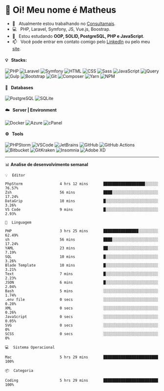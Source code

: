 # 👋 Oi! Meu nome é Matheus

- 🔭 &nbsp; Atualmente estou trabalhando no [Consultamais](https://consultamais.com.br/).
- 💻 &nbsp; PHP, Laravel, Symfony, JS, Vue.js, Boostrap.
- 🌱 &nbsp; Estou estudando **OOP, SOLID, PostgreSQL, PHP e JavaScript**.
- 📫 &nbsp; Você pode entrar em contato comigo pelo [LinkedIn](https://www.linkedin.com/in/matheuscamargoxavier/) ou pelo meu [site](https://matheuscamargo.co).

#### 💡 &nbsp; Stacks:
![PHP](https://img.shields.io/badge/-PHP-777BB4?&logo=php&logoColor=FFFFFF)
![Laravel](https://img.shields.io/badge/-Laravel-FF2D20?&logo=laravel&logoColor=FFFFFF)
![Symfony](https://img.shields.io/badge/-Symfony-000000?&logo=symfony&logoColor=FFFFFF)
![HTML](https://img.shields.io/badge/-HTML-E34F26?&logo=html5&logoColor=FFFFFF)
![CSS](https://img.shields.io/badge/-CSS-1572B6?&logo=css3&logoColor=FFFFFF)
![Sass](https://img.shields.io/badge/-Sass-CC6699?&logo=sass&logoColor=FFFFFF)
![JavaScript](https://img.shields.io/badge/-JavaScript-F7DF1E?&logo=javascript&logoColor=FFFFFF)
![jQuery](https://img.shields.io/badge/-jQuery-0769AD?&logo=jquery&logoColor=FFFFFF)
![Gulp](https://img.shields.io/badge/-Gulp-CF4647?&logo=gulp&logoColor=FFFFFF)
![Bootstrap](https://img.shields.io/badge/-Bootstrap-7952B3?&logo=bootstrap&logoColor=FFFFFF)
![Git](https://img.shields.io/badge/-Git-F05032?&logo=git&logoColor=FFFFFF)
![Composer](https://img.shields.io/badge/-Composer-885630?&logo=composer&logoColor=FFFFFF)
![Yarn](https://img.shields.io/badge/-Yarn-2C8EBB?&logo=yarn&logoColor=FFFFFF)
![NPM](https://img.shields.io/badge/-npm-CB3837?&logo=npm&logoColor=FFFFFF)

#### 💾 &nbsp; Databases
![PostgreSQL](https://img.shields.io/badge/-PostgreSQL-336791?&logo=PostgreSQL&logoColor=FFFFFF)
![SQLite](https://img.shields.io/badge/-SQLite-003B57?&logo=SQLite&logoColor=FFFFFF)

#### ☁️ &nbsp; Server | Environment
![Docker](https://img.shields.io/badge/-Docker-2496ED?&logo=docker&logoColor=FFFFFF)
![Azure](https://img.shields.io/badge/-Azure-0089D6?&logo=microsoft%20azure&logoColor=FFFFFF)
![cPanel](https://img.shields.io/badge/-cPanel-FF6C2C?&logo=cpanel&logoColor=FFFFFF)

#### ⚙️ &nbsp; Tools
![PHPStorm](https://img.shields.io/badge/-PHPStorm-000000?&logo=PHPStorm&logoColor=FFFFFF)
![VSCode](https://img.shields.io/badge/-VSCode-007ACC?&logo=Visual%20Studio%20Code&logoColor=FFFFFF) 
![JetBrains](https://img.shields.io/badge/-JetBrains-000000?&logo=jetbrains&logoColor=FFFFFF) 
![GitHub](https://img.shields.io/badge/-GitHub-181717?&logo=github&logoColor=FFFFFF) 
![GitHub Actions](https://img.shields.io/badge/-GitHub%20Actions-181717?&logo=GitHub%20Actions&logoColor=FFFFFF) 
![Bitbucket](https://img.shields.io/badge/-Bitbucket-0052CC?&logo=bitbucket&logoColor=FFFFFF)
![GitKraken](https://img.shields.io/badge/-GitKraken-179287?&logo=GitKraken&logoColor=FFFFFF)
![Insomnia](https://img.shields.io/badge/-Insomnia-5849BE?&logo=Insomnia&logoColor=FFFFFF)
![Adobe XD](https://img.shields.io/badge/-Adobe%20XD-FF61F6?&logo=adobe%20xd&logoColor=FFFFFF) 
_______

📊  **Analise de desenvolvimento semanal**
```text
💡  Editor

PhpStorm                 4 hrs 12 mins       ███████████████████░░░░░░     76.57%
Zsh                      56 mins             ████░░░░░░░░░░░░░░░░░░░░░     17.24%
DataGrip                 10 mins             █░░░░░░░░░░░░░░░░░░░░░░░░      3.26%
VS Code                  9 mins              █░░░░░░░░░░░░░░░░░░░░░░░░      2.93%
```
```text
💬  Linguagem

PHP                      3 hrs 25 mins       ████████████████░░░░░░░░░     62.49%
sh                       56 mins             ████░░░░░░░░░░░░░░░░░░░░░     17.24%
YAML                     23 mins             ██░░░░░░░░░░░░░░░░░░░░░░░      7.19%
SQL                      10 mins             █░░░░░░░░░░░░░░░░░░░░░░░░      3.26%
Blade Template           10 mins             █░░░░░░░░░░░░░░░░░░░░░░░░      3.21%
Text                     7 mins              █░░░░░░░░░░░░░░░░░░░░░░░░      2.23%
JSON                     6 mins              █░░░░░░░░░░░░░░░░░░░░░░░░      2.04%
Bash                     5 mins              ░░░░░░░░░░░░░░░░░░░░░░░░░      1.74%
.env file                0 secs              ░░░░░░░░░░░░░░░░░░░░░░░░░      0.28%
XML                      0 secs              ░░░░░░░░░░░░░░░░░░░░░░░░░      0.26%
JavaScript               0 secs              ░░░░░░░░░░░░░░░░░░░░░░░░░      0.05%
SVG                      0 secs              ░░░░░░░░░░░░░░░░░░░░░░░░░         0%
SCSS                     0 secs              ░░░░░░░░░░░░░░░░░░░░░░░░░         0%
```
```text
💻  Sistema Operacional

Mac                      5 hrs 29 mins       █████████████████████████       100%
```
```text
📦  Categoria

Coding                   5 hrs 29 mins       █████████████████████████       100%
```
